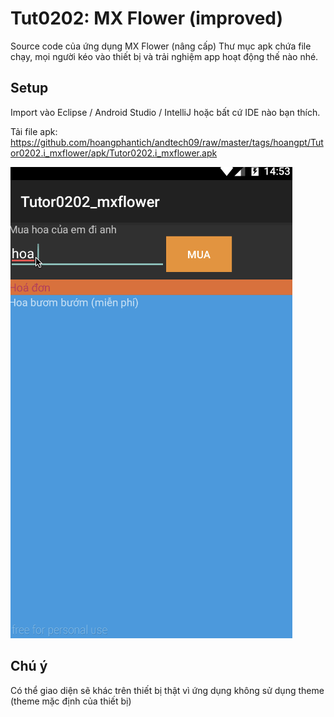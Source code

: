 Tut0202: MX Flower (improved)
==========================

Source code của ứng dụng MX Flower (nâng cấp)
Thư mục apk chứa file chạy, mọi người kéo vào thiết bị và trải nghiệm app hoạt động thế nào nhé.

## Setup
Import vào Eclipse / Android Studio / IntelliJ hoặc bất cứ IDE nào bạn thích.

Tải file apk: https://github.com/hoangphantich/andtech09/raw/master/tags/hoangpt/Tutor0202.i_mxflower/apk/Tutor0202.i_mxflower.apk

![](https://raw.githubusercontent.com/hoangphantich/andtech09/master/tags/hoangpt/Tutor0202.i_mxflower/apk/Tutor0202.i_mxflower.gif)

## Chú ý
Có thể giao diện sẽ khác trên thiết bị thật vì ứng dụng không sử dụng theme (theme mặc định của thiết bị)
